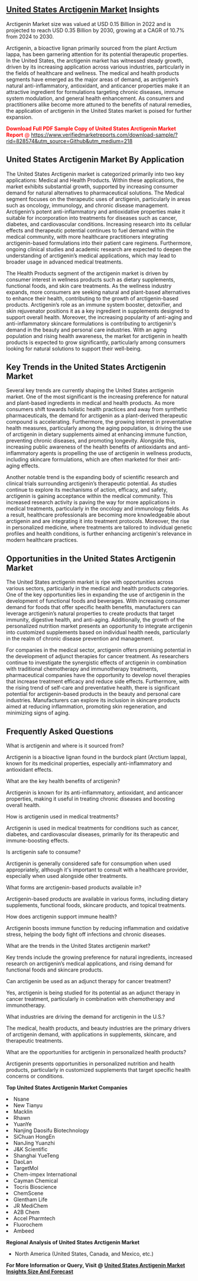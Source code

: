 <h2><a href="https://www.verifiedmarketreports.com/download-sample/?rid=828574&amp;utm_source=Github&amp;utm_medium=218" target="_blank">United States Arctigenin Market</a> Insights</h2><p>Arctigenin Market size was valued at USD 0.15 Billion in 2022 and is projected to reach USD 0.35 Billion by 2030, growing at a CAGR of 10.7% from 2024 to 2030.</p><p><p>Arctigenin, a bioactive lignan primarily sourced from the plant Arctium lappa, has been garnering attention for its potential therapeutic properties. In the United States, the arctigenin market has witnessed steady growth, driven by its increasing application across various industries, particularly in the fields of healthcare and wellness. The medical and health products segments have emerged as the major areas of demand, as arctigenin’s natural anti-inflammatory, antioxidant, and anticancer properties make it an attractive ingredient for formulations targeting chronic diseases, immune system modulation, and general health enhancement. As consumers and practitioners alike become more attuned to the benefits of natural remedies, the application of arctigenin in the United States market is poised for further expansion. <p><span class=""><span style="color: #ff0000;"><strong>Download Full PDF Sample Copy of United States Arctigenin Market Report</strong> @ </span><a href="https://www.verifiedmarketreports.com/download-sample/?rid=828574&amp;utm_source=Github&amp;utm_medium=218" target="_blank">https://www.verifiedmarketreports.com/download-sample/?rid=828574&amp;utm_source=Github&amp;utm_medium=218</a></span></p></p> <h2>United States Arctigenin Market By Application</h2> <p>The United States Arctigenin market is categorized primarily into two key applications: Medical and Health Products. Within these applications, the market exhibits substantial growth, supported by increasing consumer demand for natural alternatives to pharmaceutical solutions. The Medical segment focuses on the therapeutic uses of arctigenin, particularly in areas such as oncology, immunology, and chronic disease management. Arctigenin’s potent anti-inflammatory and antioxidative properties make it suitable for incorporation into treatments for diseases such as cancer, diabetes, and cardiovascular conditions. Increasing research into its cellular effects and therapeutic potential continues to fuel demand within the medical community, with more healthcare practitioners integrating arctigenin-based formulations into their patient care regimens. Furthermore, ongoing clinical studies and academic research are expected to deepen the understanding of arctigenin’s medical applications, which may lead to broader usage in advanced medical treatments.</p> <p>The Health Products segment of the arctigenin market is driven by consumer interest in wellness products such as dietary supplements, functional foods, and skin care treatments. As the wellness industry expands, more consumers are seeking natural and plant-based alternatives to enhance their health, contributing to the growth of arctigenin-based products. Arctigenin’s role as an immune system booster, detoxifier, and skin rejuvenator positions it as a key ingredient in supplements designed to support overall health. Moreover, the increasing popularity of anti-aging and anti-inflammatory skincare formulations is contributing to arctigenin's demand in the beauty and personal care industries. With an aging population and rising health awareness, the market for arctigenin in health products is expected to grow significantly, particularly among consumers looking for natural solutions to support their well-being.</p> <h2>Key Trends in the United States Arctigenin Market</h2> <p>Several key trends are currently shaping the United States arctigenin market. One of the most significant is the increasing preference for natural and plant-based ingredients in medical and health products. As more consumers shift towards holistic health practices and away from synthetic pharmaceuticals, the demand for arctigenin as a plant-derived therapeutic compound is accelerating. Furthermore, the growing interest in preventative health measures, particularly among the aging population, is driving the use of arctigenin in dietary supplements aimed at enhancing immune function, preventing chronic diseases, and promoting longevity. Alongside this, increasing public awareness of the health benefits of antioxidants and anti-inflammatory agents is propelling the use of arctigenin in wellness products, including skincare formulations, which are often marketed for their anti-aging effects.</p> <p>Another notable trend is the expanding body of scientific research and clinical trials surrounding arctigenin’s therapeutic potential. As studies continue to explore its mechanisms of action, efficacy, and safety, arctigenin is gaining acceptance within the medical community. This increased research activity is paving the way for more applications in medical treatments, particularly in the oncology and immunology fields. As a result, healthcare professionals are becoming more knowledgeable about arctigenin and are integrating it into treatment protocols. Moreover, the rise in personalized medicine, where treatments are tailored to individual genetic profiles and health conditions, is further enhancing arctigenin's relevance in modern healthcare practices.</p> <h2>Opportunities in the United States Arctigenin Market</h2> <p>The United States arctigenin market is ripe with opportunities across various sectors, particularly in the medical and health products categories. One of the key opportunities lies in expanding the use of arctigenin in the development of functional foods and beverages. With increasing consumer demand for foods that offer specific health benefits, manufacturers can leverage arctigenin’s natural properties to create products that target immunity, digestive health, and anti-aging. Additionally, the growth of the personalized nutrition market presents an opportunity to integrate arctigenin into customized supplements based on individual health needs, particularly in the realm of chronic disease prevention and management.</p> <p>For companies in the medical sector, arctigenin offers promising potential in the development of adjunct therapies for cancer treatment. As researchers continue to investigate the synergistic effects of arctigenin in combination with traditional chemotherapy and immunotherapy treatments, pharmaceutical companies have the opportunity to develop novel therapies that increase treatment efficacy and reduce side effects. Furthermore, with the rising trend of self-care and preventative health, there is significant potential for arctigenin-based products in the beauty and personal care industries. Manufacturers can explore its inclusion in skincare products aimed at reducing inflammation, promoting skin regeneration, and minimizing signs of aging.</p> <h2>Frequently Asked Questions</h2> <p>What is arctigenin and where is it sourced from?</p> <p>Arctigenin is a bioactive lignan found in the burdock plant (Arctium lappa), known for its medicinal properties, especially anti-inflammatory and antioxidant effects.</p> <p>What are the key health benefits of arctigenin?</p> <p>Arctigenin is known for its anti-inflammatory, antioxidant, and anticancer properties, making it useful in treating chronic diseases and boosting overall health.</p> <p>How is arctigenin used in medical treatments?</p> <p>Arctigenin is used in medical treatments for conditions such as cancer, diabetes, and cardiovascular diseases, primarily for its therapeutic and immune-boosting effects.</p> <p>Is arctigenin safe to consume?</p> <p>Arctigenin is generally considered safe for consumption when used appropriately, although it's important to consult with a healthcare provider, especially when used alongside other treatments.</p> <p>What forms are arctigenin-based products available in?</p> <p>Arctigenin-based products are available in various forms, including dietary supplements, functional foods, skincare products, and topical treatments.</p> <p>How does arctigenin support immune health?</p> <p>Arctigenin boosts immune function by reducing inflammation and oxidative stress, helping the body fight off infections and chronic diseases.</p> <p>What are the trends in the United States arctigenin market?</p> <p>Key trends include the growing preference for natural ingredients, increased research on arctigenin’s medical applications, and rising demand for functional foods and skincare products.</p> <p>Can arctigenin be used as an adjunct therapy for cancer treatment?</p> <p>Yes, arctigenin is being studied for its potential as an adjunct therapy in cancer treatment, particularly in combination with chemotherapy and immunotherapy.</p> <p>What industries are driving the demand for arctigenin in the U.S.?</p> <p>The medical, health products, and beauty industries are the primary drivers of arctigenin demand, with applications in supplements, skincare, and therapeutic treatments.</p> <p>What are the opportunities for arctigenin in personalized health products?</p> <p>Arctigenin presents opportunities in personalized nutrition and health products, particularly in customized supplements that target specific health concerns or conditions.</p> </p><p><strong>Top United States Arctigenin Market Companies</strong></p><div data-test-id=""><p><li>Nsane</li><li> New Tianyu</li><li> Macklin</li><li> Rhawn</li><li> YuanYe</li><li> Nanjing Daosifu Biotechnology</li><li> SiChuan HongEn</li><li> NanJing Yuanzhi</li><li> J&K Scientific</li><li> Shanghai YueTeng</li><li> DaoLan</li><li> TargetMol</li><li> Chem-impex International</li><li> Cayman Chemical</li><li> Tocris Bioscience</li><li> ChemScene</li><li> Glentham Life</li><li> JR MediChem</li><li> A2B Chem</li><li> Accel Pharmtech</li><li> Fluorochem</li><li> Ambeed</li></p><div><strong>Regional Analysis of&nbsp;United States Arctigenin Market</strong></div><ul><li dir="ltr"><p dir="ltr">North America&nbsp;(United States, Canada, and Mexico, etc.)</p></li></ul><p><strong>For More Information or Query, Visit @&nbsp;</strong><strong><a href="https://www.verifiedmarketreports.com/product/arctigenin-market/?utm_source=Github&amp;utm_medium=218" target="_blank">United States Arctigenin Market Insights Size And Forecast</a></strong></p></div>
